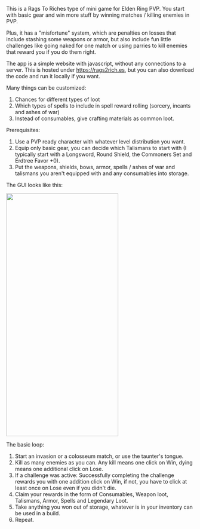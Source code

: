 This is a Rags To Riches type of mini game for Elden Ring PVP. You start with basic gear and win more stuff by winning matches / killing enemies in PVP. 

Plus, it has a "misfortune" system, which are penalties on losses that include stashing some weapons or armor, but also include fun little challenges like going naked for one match or using parries to kill enemies that reward you if you do them right.

The app is a simple website with javascript, without any connections to a server. This is hosted under https://rags2rich.es, but you can also download the code and run it locally if you want. 

Many things can be customized:
1. Chances for different types of loot
2. Which types of spells to include in spell reward rolling (sorcery, incants and ashes of war)
3. Instead of consumables, give crafting materials as common loot.

Prerequisites:
1. Use a PVP ready character with whatever level distribution you want.
2. Equip only basic gear, you can decide which Talismans to start with (I typically start with a Longsword, Round Shield, the Commoners Set and Erdtree Favor +0).
3. Put the weapons, shields, bows, armor, spells / ashes of war and talismans you aren't equipped with and any consumables into storage.


The GUI looks like this:

<img src="https://github.com/user-attachments/assets/5acd24ca-5948-4b7a-ac5e-292a920bf4a4" width="300" height="650" />


The basic loop:
1. Start an invasion or a colosseum match, or use the taunter's tongue.
2. Kill as many enemies as you can. Any kill means one click on Win, dying means one additional click on Lose.
3. If a challenge was active: Successfully completing the challenge rewards you with one addition click on Win, if not, you have to click at least once on Lose even if you didn't die.
4. Claim your rewards in the form of Consumables, Weapon loot, Talismans, Armor, Spells and Legendary Loot.
5. Take anything you won out of storage, whatever is in your inventory can be used in a build.
6. Repeat.




